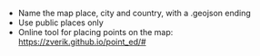 * Name the map place, city and country, with a .geojson ending
* Use public places only
* Online tool for placing points on the map: https://zverik.github.io/point_ed/#